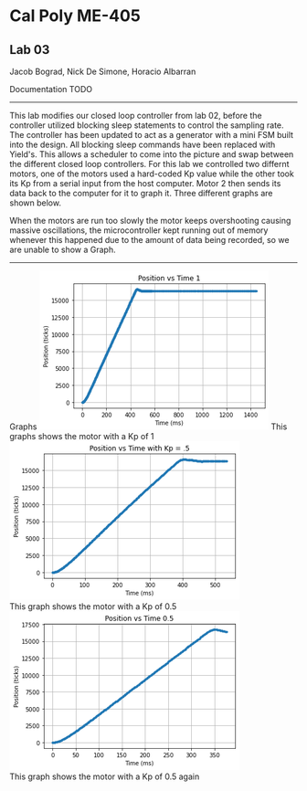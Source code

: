 # Cal Poly ME-405
## Lab 03
Jacob Bograd, Nick De Simone, Horacio Albarran

Documentation TODO

---


This lab modifies our closed loop controller from lab 02, before the controller utilized blocking 
sleep statements to control the sampling rate. The controller has been updated to act as a generator with a mini FSM
built into the design. All blocking sleep commands have been replaced with Yield's. This allows a scheduler to come into
the picture and swap between the different closed loop controllers. For this lab we controlled two differnt motors, one
of the motors used a hard-coded Kp value while the other took its Kp from a serial input from the host computer. Motor 2
then sends its data back to the computer for it to graph it. Three different graphs are shown below.  

When the motors are run too slowly the motor keeps overshooting causing massive oscillations, the microcontroller kept 
running out of memory whenever this happened due to the amount of data being recorded, so we are unable to show a Graph.



---
Graphs
![Kp1](Images/Kp=1.png) 
This graphs shows the motor with a Kp of 1
![Kp.5](Images/Kp=0.5.png)  
This graph shows the motor with a Kp of 0.5
![Kp2.5](Images/Kp=0.5%5BSecond%5D.png)  
This graph shows the motor with a Kp of 0.5 again
